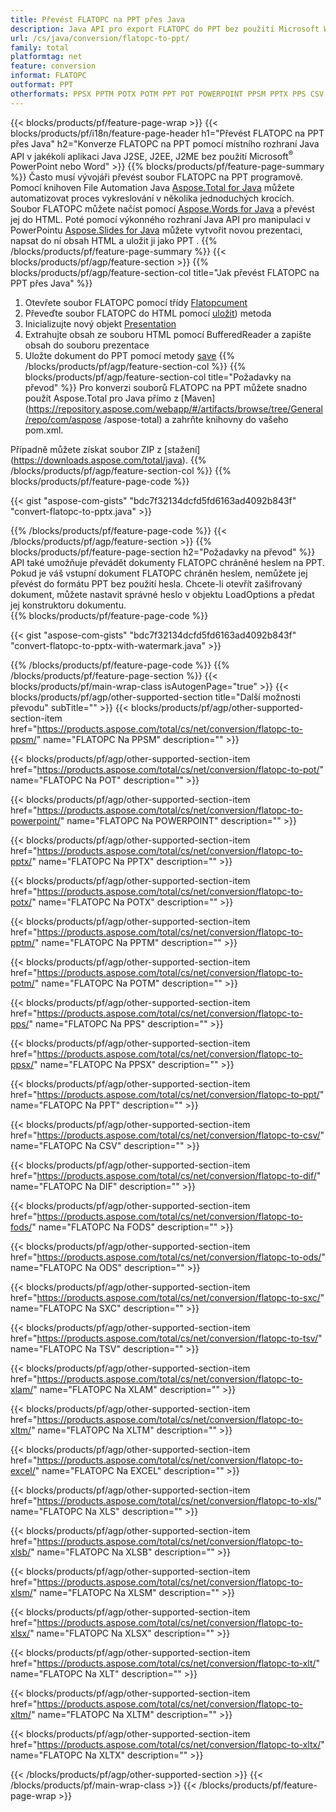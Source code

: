 ```yaml
---
title: Převést FLATOPC na PPT přes Java
description: Java API pro export FLATOPC do PPT bez použití Microsoft Word nebo PowerPoint
url: /cs/java/conversion/flatopc-to-ppt/
family: total
platformtag: net
feature: conversion
informat: FLATOPC
outformat: PPT
otherformats: PPSX PPTM POTX POTM PPT POT POWERPOINT PPSM PPTX PPS CSV DIF FODS ODS SXC TSV XLAM XLTM EXCEL XLS XLSB XLSM XLSX XLT XLTM XLTX
---
```

{{< blocks/products/pf/feature-page-wrap >}}
{{< blocks/products/pf/i18n/feature-page-header h1="Převést FLATOPC na PPT přes Java" h2="Konverze FLATOPC na PPT pomocí místního rozhraní Java API v jakékoli aplikaci Java J2SE, J2EE, J2ME bez použití Microsoft<sup>&reg;</sup> PowerPoint nebo Word" >}}
{{% blocks/products/pf/feature-page-summary %}}
Často musí vývojáři převést soubor FLATOPC na PPT programově. Pomocí knihoven File Automation Java [Aspose.Total for Java](https://products.aspose.com/total/java/) můžete automatizovat proces vykreslování v několika jednoduchých krocích. Soubor FLATOPC můžete načíst pomocí [Aspose.Words for Java](https://products.aspose.com/words/java/) a převést jej do HTML. Poté pomocí výkonného rozhraní Java API pro manipulaci v PowerPointu [Aspose.Slides for Java](https://products.aspose.com/slides/java/) můžete vytvořit novou prezentaci, napsat do ní obsah HTML a uložit ji jako PPT .
{{% /blocks/products/pf/feature-page-summary  %}}
{{< blocks/products/pf/agp/feature-section >}}
{{% blocks/products/pf/agp/feature-section-col title="Jak převést FLATOPC na PPT přes Java" %}}
1. Otevřete soubor FLATOPC pomocí třídy [Flatopcument](https://apireference.aspose.com/words/java/com.aspose.words/Flatopcument)
2. Převeďte soubor FLATOPC do HTML pomocí [uložit](https://apireference.aspose.com/words/java/com.aspose.words/Flatopcument#save(java.lang.String,com.aspose.words.SaveOptions) )) metoda
3. Inicializujte nový objekt [Presentation](https://apireference.aspose.com/slides/java/com.aspose.slides/Presentation)
5. Extrahujte obsah ze souboru HTML pomocí BufferedReader a zapište obsah do souboru prezentace
6. Uložte dokument do PPT pomocí metody [save](https://apireference.aspose.com/slides/java/com.aspose.slides/Presentation#save-java.io.OutputStream-int-)
{{% /blocks/products/pf/agp/feature-section-col %}}
{{% blocks/products/pf/agp/feature-section-col title="Požadavky na převod" %}}
Pro konverzi souborů FLATOPC na PPT můžete snadno použít Aspose.Total pro Java přímo z [Maven](https://repository.aspose.com/webapp/#/artifacts/browse/tree/General/repo/com/aspose /aspose-total) a zahrňte knihovny do vašeho pom.xml.

Případně můžete získat soubor ZIP z [stažení] (https://downloads.aspose.com/total/java).
{{% /blocks/products/pf/agp/feature-section-col %}}
{{% blocks/products/pf/feature-page-code %}}

{{< gist "aspose-com-gists" "bdc7f32134dcfd5fd6163ad4092b843f" "convert-flatopc-to-pptx.java" >}}

{{% /blocks/products/pf/feature-page-code %}}
{{< /blocks/products/pf/agp/feature-section >}}
{{% blocks/products/pf/feature-page-section  h2="Požadavky na převod" %}}
API také umožňuje převádět dokumenty FLATOPC chráněné heslem na PPT. Pokud je váš vstupní dokument FLATOPC chráněn heslem, nemůžete jej převést do formátu PPT bez použití hesla. Chcete-li otevřít zašifrovaný dokument, můžete nastavit správné heslo v objektu LoadOptions a předat jej konstruktoru dokumentu.  
{{% blocks/products/pf/feature-page-code %}}

{{< gist "aspose-com-gists" "bdc7f32134dcfd5fd6163ad4092b843f" "convert-flatopc-to-pptx-with-watermark.java" >}}
{{% /blocks/products/pf/feature-page-code  %}}
{{% /blocks/products/pf/feature-page-section %}}
{{< blocks/products/pf/main-wrap-class isAutogenPage="true" >}}
{{< blocks/products/pf/agp/other-supported-section title="Další možnosti převodu" subTitle="" >}}
{{< blocks/products/pf/agp/other-supported-section-item href="https://products.aspose.com/total/cs/net/conversion/flatopc-to-ppsm/" name="FLATOPC Na PPSM" description="" >}}

{{< blocks/products/pf/agp/other-supported-section-item href="https://products.aspose.com/total/cs/net/conversion/flatopc-to-pot/" name="FLATOPC Na POT" description="" >}}

{{< blocks/products/pf/agp/other-supported-section-item href="https://products.aspose.com/total/cs/net/conversion/flatopc-to-powerpoint/" name="FLATOPC Na POWERPOINT" description="" >}}

{{< blocks/products/pf/agp/other-supported-section-item href="https://products.aspose.com/total/cs/net/conversion/flatopc-to-pptx/" name="FLATOPC Na PPTX" description="" >}}

{{< blocks/products/pf/agp/other-supported-section-item href="https://products.aspose.com/total/cs/net/conversion/flatopc-to-potx/" name="FLATOPC Na POTX" description="" >}}

{{< blocks/products/pf/agp/other-supported-section-item href="https://products.aspose.com/total/cs/net/conversion/flatopc-to-pptm/" name="FLATOPC Na PPTM" description="" >}}

{{< blocks/products/pf/agp/other-supported-section-item href="https://products.aspose.com/total/cs/net/conversion/flatopc-to-potm/" name="FLATOPC Na POTM" description="" >}}

{{< blocks/products/pf/agp/other-supported-section-item href="https://products.aspose.com/total/cs/net/conversion/flatopc-to-pps/" name="FLATOPC Na PPS" description="" >}}

{{< blocks/products/pf/agp/other-supported-section-item href="https://products.aspose.com/total/cs/net/conversion/flatopc-to-ppsx/" name="FLATOPC Na PPSX" description="" >}}

{{< blocks/products/pf/agp/other-supported-section-item href="https://products.aspose.com/total/cs/net/conversion/flatopc-to-ppt/" name="FLATOPC Na PPT" description="" >}}

{{< blocks/products/pf/agp/other-supported-section-item href="https://products.aspose.com/total/cs/net/conversion/flatopc-to-csv/" name="FLATOPC Na CSV" description="" >}}

{{< blocks/products/pf/agp/other-supported-section-item href="https://products.aspose.com/total/cs/net/conversion/flatopc-to-dif/" name="FLATOPC Na DIF" description="" >}}

{{< blocks/products/pf/agp/other-supported-section-item href="https://products.aspose.com/total/cs/net/conversion/flatopc-to-fods/" name="FLATOPC Na FODS" description="" >}}

{{< blocks/products/pf/agp/other-supported-section-item href="https://products.aspose.com/total/cs/net/conversion/flatopc-to-ods/" name="FLATOPC Na ODS" description="" >}}

{{< blocks/products/pf/agp/other-supported-section-item href="https://products.aspose.com/total/cs/net/conversion/flatopc-to-sxc/" name="FLATOPC Na SXC" description="" >}}

{{< blocks/products/pf/agp/other-supported-section-item href="https://products.aspose.com/total/cs/net/conversion/flatopc-to-tsv/" name="FLATOPC Na TSV" description="" >}}

{{< blocks/products/pf/agp/other-supported-section-item href="https://products.aspose.com/total/cs/net/conversion/flatopc-to-xlam/" name="FLATOPC Na XLAM" description="" >}}

{{< blocks/products/pf/agp/other-supported-section-item href="https://products.aspose.com/total/cs/net/conversion/flatopc-to-xltm/" name="FLATOPC Na XLTM" description="" >}}

{{< blocks/products/pf/agp/other-supported-section-item href="https://products.aspose.com/total/cs/net/conversion/flatopc-to-excel/" name="FLATOPC Na EXCEL" description="" >}}

{{< blocks/products/pf/agp/other-supported-section-item href="https://products.aspose.com/total/cs/net/conversion/flatopc-to-xls/" name="FLATOPC Na XLS" description="" >}}

{{< blocks/products/pf/agp/other-supported-section-item href="https://products.aspose.com/total/cs/net/conversion/flatopc-to-xlsb/" name="FLATOPC Na XLSB" description="" >}}

{{< blocks/products/pf/agp/other-supported-section-item href="https://products.aspose.com/total/cs/net/conversion/flatopc-to-xlsm/" name="FLATOPC Na XLSM" description="" >}}

{{< blocks/products/pf/agp/other-supported-section-item href="https://products.aspose.com/total/cs/net/conversion/flatopc-to-xlsx/" name="FLATOPC Na XLSX" description="" >}}

{{< blocks/products/pf/agp/other-supported-section-item href="https://products.aspose.com/total/cs/net/conversion/flatopc-to-xlt/" name="FLATOPC Na XLT" description="" >}}

{{< blocks/products/pf/agp/other-supported-section-item href="https://products.aspose.com/total/cs/net/conversion/flatopc-to-xltm/" name="FLATOPC Na XLTM" description="" >}}

{{< blocks/products/pf/agp/other-supported-section-item href="https://products.aspose.com/total/cs/net/conversion/flatopc-to-xltx/" name="FLATOPC Na XLTX" description="" >}}


{{< /blocks/products/pf/agp/other-supported-section >}}
{{< /blocks/products/pf/main-wrap-class >}}
{{< /blocks/products/pf/feature-page-wrap >}}